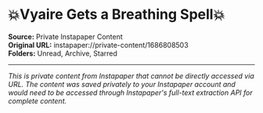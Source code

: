 # 💥Vyaire Gets a Breathing Spell💥

**Source:** Private Instapaper Content  
**Original URL:** instapaper://private-content/1686808503  
**Folders:** Unread, Archive, Starred  

---

*This is private content from Instapaper that cannot be directly accessed via URL. The content was saved privately to your Instapaper account and would need to be accessed through Instapaper's full-text extraction API for complete content.*